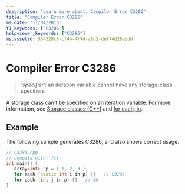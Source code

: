 ```yaml
---
description: "Learn more about: Compiler Error C3286"
title: "Compiler Error C3286"
ms.date: "11/04/2016"
f1_keywords: ["C3286"]
helpviewer_keywords: ["C3286"]
ms.assetid: 554328c8-cf44-4f7d-a8d2-def74d28ecdd
---
```

# Compiler Error C3286

> '*specifier*': an iteration variable cannot have any storage-class specifiers

A storage class can't be specified on an iteration variable. For more information, see [Storage classes (C++)](../../cpp/storage-classes-cpp.md) and [for each, in](../../dotnet/for-each-in.md).

## Example

The following sample generates C3286, and also shows correct usage.

```cpp
// C3286.cpp
// compile with: /clr
int main() {
   array<int> ^p = { 1, 2, 3 };
   for each (static int i in p) {}   // C3286
   for each (int j in p) {}   // OK
}
```

